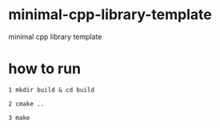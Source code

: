 # minimal-cpp-library-template
minimal cpp library template



# how to run

~~~
1 mkdir build & cd build

2 cmake ..

3 make
~~~

